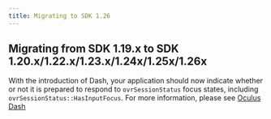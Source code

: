```yaml
---
title: Migrating to SDK 1.26
---
```




## Migrating from SDK 1.19.x to SDK 1.20.x/1.22.x/1.23.x/1.24x/1.25x/1.26x

With the introduction of Dash, your application should now indicate whether or not it is prepared to respond to `ovrSessionStatus` focus states, including `ovrSessionStatus::HasInputFocus`. For more information, please see [Oculus Dash](/documentation/pcsdk/latest/concepts/dg-dash/)
